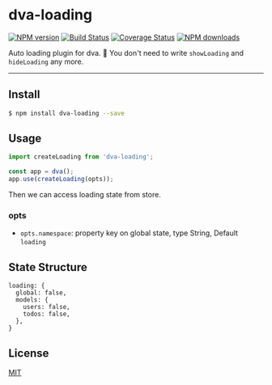 # dva-loading

[![NPM version](https://img.shields.io/npm/v/dva-loading.svg?style=flat)](https://npmjs.org/package/dva-loading)
[![Build Status](https://img.shields.io/travis/dvajs/dva-loading.svg?style=flat)](https://travis-ci.org/dvajs/dva-loading)
[![Coverage Status](https://img.shields.io/coveralls/dvajs/dva-loading.svg?style=flat)](https://coveralls.io/r/dvajs/dva-loading)
[![NPM downloads](http://img.shields.io/npm/dm/dva-loading.svg?style=flat)](https://npmjs.org/package/dva-loading)

Auto loading plugin for dva. :clap: You don't need to write `showLoading` and `hideLoading` any more.

---

## Install

```bash
$ npm install dva-loading --save
```

## Usage

```javascript
import createLoading from 'dva-loading';

const app = dva();
app.use(createLoading(opts));
```

Then we can access loading state from store.

### opts

- `opts.namespace`: property key on global state, type String, Default `loading`

## State Structure

```
loading: {
  global: false,
  models: {
    users: false,
    todos: false,
  },
}
```

## License

[MIT](https://tldrlegal.com/license/mit-license)

